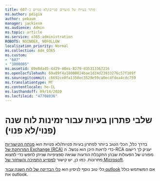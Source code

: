 ```yaml
---
title: פותר בעיות של מועדים פנויים/לא פנויים ב-607
ms.author: pdigia
author: pebaum
manager: jackiesm
ms.audience: Admin
ms.topic: article
ms.service: o365-administration
ROBOTS: NOINDEX, NOFOLLOW
localization_priority: Normal
ms.collection: Adm_O365
ms.custom:
- "607"
- "3800005"
ms.assetid: 69e8da45-4d29-48ea-8279-d35313367216
ms.openlocfilehash: 69a89f4a18008024bae1d24d23933276c57f189f
ms.sourcegitcommit: c6692ce0fa1358ec3529e59ca0ecdfdea4cdc759
ms.translationtype: MT
ms.contentlocale: he-IL
ms.lasthandoff: 09/14/2020
ms.locfileid: "47708036"
---
```

# <a name="troubleshooting-steps-for-calendar-availability-freebusy"></a>שלבי פתרון בעיות עבור זמינות לוח שנה (פנוי/לא פנוי)

בדרך כלל, הכלי הטוב ביותר לפתרון בעיות פנויות/לא פנויות הוא [מנתח הקישוריות המרוחקת של Exchange (RCA)](https://testconnectivity.microsoft.com/Default.aspx?testId=freeBusy) כדי לראות היכן הוא נכשל. ה-RCA יעניק לך רישום מפורט של הפעולות שבהן התקבלת הודעות שגיאה ספציפיות שניתן לחפש כדי למצוא פתרונות. כמו כן, יש קישור [למסייע התמיכה והשחזור של Microsoft](https://diagnostics.office.com/).

כלי טוב נוסף לניסיון הוא [כלי הבדיקה של לוח השנה עבור outlook](https://www.microsoft.com/download/details.aspx?id=28786) אם המשתמש כולל את outlook.
